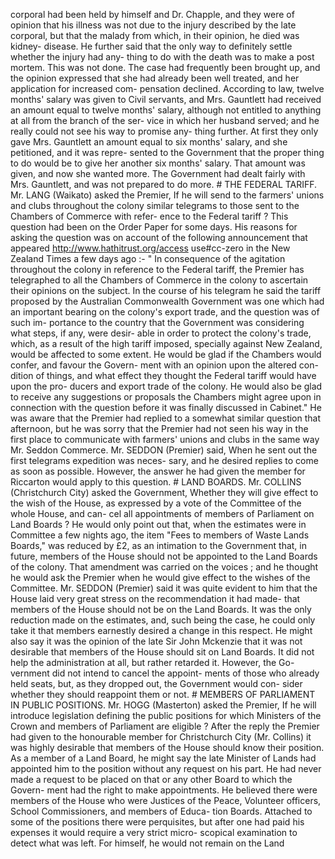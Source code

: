 corporal had been held by himself and Dr. Chapple, and they were of opinion that his illness was not due to the injury described by the late corporal, but that the malady from which, in their opinion, he died was kidney- disease. He further said that the only way to definitely settle whether the injury had any- thing to do with the death was to make a post mortem. This was not done. The case had frequently been brought up, and the opinion expressed that she had already been well treated, and her application for increased com- pensation declined. According to law, twelve months' salary was given to Civil servants, and Mrs. Gauntlett had received an amount equal to twelve months' salary, although not entitled to anything at all from the branch of the ser- vice in which her husband served; and he really could not see his way to promise any- thing further. At first they only gave Mrs. Gauntlett an amount equal to six months' salary, and she petitioned, and it was repre- sented to the Government that the proper thing to do would be to give her another six months' salary. That amount was given, and now she wanted more. The Government had dealt fairly with Mrs. Gauntlett, and was not prepared to do more. # THE FEDERAL TARIFF. Mr. LANG (Waikato) asked the Premier, If he will send to the farmers' unions and clubs throughout the colony similar telegrams to those sent to the Chambers of Commerce with refer- ence to the Federal tariff ? This question had been on the Order Paper for some days. His reasons for asking the question was on account of the following announcement that appeared http://www.hathitrust.org/access use#cc-zero in the New Zealand Times a few days ago :- " In consequence of the agitation throughout the colony in reference to the Federal tariff, the Premier has telegraphed to all the Chambers of Commerce in the colony to ascertain their opinions on the subject. In the course of his telegram he said the tariff proposed by the Australian Commonwealth Government was one which had an important bearing on the colony's export trade, and the question was of such im- portance to the country that the Government was considering what steps, if any, were desir- able in order to protect the colony's trade, which, as a result of the high tariff imposed, specially against New Zealand, would be affected to some extent. He would be glad if the Chambers would confer, and favour the Govern- ment with an opinion upon the altered con- dition of things, and what effect they thought the Federal tariff would have upon the pro- ducers and export trade of the colony. He would also be glad to receive any suggestions or proposals the Chambers might agree upon in connection with the question before it was finally discussed in Cabinet." He was aware that the Premier had replied to a somewhat similar question that afternoon, but he was sorry that the Premier had not seen his way in the first place to communicate with farmers' unions and clubs in the same way Mr. Seddon Commerce. Mr. SEDDON (Premier) said, When he sent out the first telegrams expedition was neces- sary, and he desired replies to come as soon as possible. However, the answer he had given the member for Riccarton would apply to this question. # LAND BOARDS. Mr. COLLINS (Christchurch City) asked the Government, Whether they will give effect to the wish of the House, as expressed by a vote of the Committee of the whole House, and can- cel all appointments of members of Parliament on Land Boards ? He would only point out that, when the estimates were in Committee a few nights ago, the item "Fees to members of Waste Lands Boards," was reduced by £2, as an intimation to the Government that, in future, members of the House should not be appointed to the Land Boards of the colony. That amendment was carried on the voices ; and he thought he would ask the Premier when he would give effect to the wishes of the Committee. Mr. SEDDON (Premier) said it was quite evident to him that the House laid very great stress on the recommendation it had made- that members of the House should not be on the Land Boards. It was the only reduction made on the estimates, and, such being the case, he could only take it that members earnestly desired a change in this respect. He might also say it was the opinion of the late Sir John Mckenzie that it was not desirable that members of the House should sit on Land Boards. It did not help the administration at all, but rather retarded it. However, the Go- vernment did not intend to cancel the appoint- ments of those who already held seats, but, as they dropped out, the Government would con- sider whether they should reappoint them or not. # MEMBERS OF PARLIAMENT IN PUBLIC POSITIONS. Mr. HOGG (Masterton) asked the Premier, If he will introduce legislation defining the public positions for which Ministers of the Crown and members of Parliament are eligible ? After the reply the Premier had given to the honourable member for Christchurch City (Mr. Collins) it was highly desirable that members of the House should know their position. As a member of a Land Board, he might say the late Minister of Lands had appointed him to the position without any request on his part. He had never made a request to be placed on that or any other Board to which the Govern- ment had the right to make appointments. He believed there were members of the House who were Justices of the Peace, Volunteer officers, School Commissioners, and members of Educa- tion Boards. Attached to some of the positions there were perquisites, but after one had paid his expenses it would require a very strict micro- scopical examination to detect what was left. For himself, he would not remain on the Land 